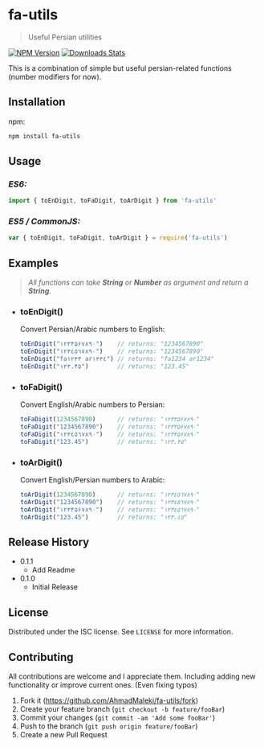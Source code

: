 # fa-utils
> Useful Persian utilities

[![NPM Version][npm-image]][npm-url]
[![Downloads Stats][npm-downloads]][npm-url]

This is a combination of simple but useful persian-related functions (number modifiers for now).

## Installation

npm:

```sh
npm install fa-utils
```

## Usage

### _ES6:_

```javascript
import { toEnDigit, toFaDigit, toArDigit } from 'fa-utils'
```

### _ES5 / CommonJS:_

```javascript
var { toEnDigit, toFaDigit, toArDigit } = require('fa-utils')
```


## Examples
> _All functions can take **String** or **Number** as argument and return a **String**._

* ### toEnDigit()
 
    Convert Persian/Arabic numbers to English:

    ```javascript
    toEnDigit("۱۲۳۴۵۶۷۸۹۰")    // returns: "1234567890"
    toEnDigit("١٢٣٤٥٦٧٨٩۰")    // returns: "1234567890"
    toEnDigit("fa۱۲۳۴ ar١٢٣٤") // returns: "fa1234 ar1234"
    toEnDigit("۱۲۳.۴۵")        // returns: "123.45"
    ```

* ### toFaDigit()
 
    Convert English/Arabic numbers to Persian:

    ```javascript
    toFaDigit(1234567890)      // returns: "۱۲۳۴۵۶۷۸۹۰"
    toFaDigit("1234567890")    // returns: "۱۲۳۴۵۶۷۸۹۰"
    toFaDigit("١٢٣٤٥٦٧٨٩۰")    // returns: "۱۲۳۴۵۶۷۸۹۰"
    toFaDigit("123.45")        // returns: "۱۲۳.۴۵"
    ```

* ### toArDigit()
 
    Convert English/Persian numbers to Arabic:

    ```javascript
    toArDigit(1234567890)      // returns: "١٢٣٤٥٦٧٨٩٠"
    toArDigit("1234567890")    // returns: "١٢٣٤٥٦٧٨٩٠"
    toArDigit("۱۲۳۴۵۶۷۸۹۰")    // returns: "١٢٣٤٥٦٧٨٩٠"
    toArDigit("123.45")        // returns: "١٢٣.٤٥"
    ```


## Release History

* 0.1.1
    * Add Readme
* 0.1.0
    * Initial Release


## License

Distributed under the ISC license. See ``LICENSE`` for more information.


## Contributing

All contributions are welcome and I appreciate them. Including adding new functionality or improve current ones. (Even fixing typos)

1. Fork it (<https://github.com/AhmadMaleki/fa-utils/fork>)
2. Create your feature branch (`git checkout -b feature/fooBar`)
3. Commit your changes (`git commit -am 'Add some fooBar'`)
4. Push to the branch (`git push origin feature/fooBar`)
5. Create a new Pull Request

<!-- Markdown link & img dfn's -->
[npm-image]: https://img.shields.io/npm/v/fa-utils.svg
[npm-url]: https://npmjs.org/package/fa-utils
[npm-downloads]: https://img.shields.io/npm/dm/fa-utils.svg
